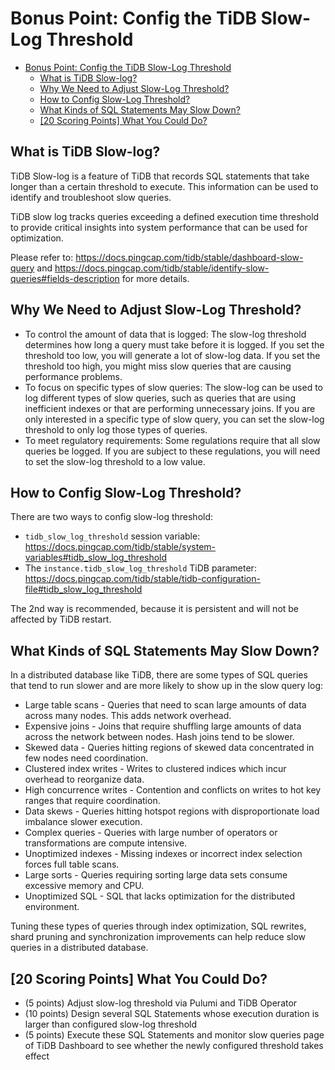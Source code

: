 # Bonus Point: Config the TiDB Slow-Log Threshold

<!-- TOC -->
* [Bonus Point: Config the TiDB Slow-Log Threshold](#bonus-point-config-the-tidb-slow-log-threshold)
  * [What is TiDB Slow-log?](#what-is-tidb-slow-log)
  * [Why We Need to Adjust Slow-Log Threshold?](#why-we-need-to-adjust-slow-log-threshold)
  * [How to Config Slow-Log Threshold?](#how-to-config-slow-log-threshold)
  * [What Kinds of SQL Statements May Slow Down?](#what-kinds-of-sql-statements-may-slow-down)
  * [[20 Scoring Points] What You Could Do?](#20-scoring-points-what-you-could-do)
<!-- TOC -->

## What is TiDB Slow-log?

TiDB Slow-log is a feature of TiDB that records SQL statements that take longer than a certain threshold to execute. This information can be used to identify and troubleshoot slow queries.

TiDB slow log tracks queries exceeding a defined execution time threshold to provide critical insights into system performance that can be used for optimization.

Please refer to: https://docs.pingcap.com/tidb/stable/dashboard-slow-query and https://docs.pingcap.com/tidb/stable/identify-slow-queries#fields-description for more details.

## Why We Need to Adjust Slow-Log Threshold?

- To control the amount of data that is logged: The slow-log threshold determines how long a query must take before it is logged. If you set the threshold too low, you will generate a lot of slow-log data. If you set the threshold too high, you might miss slow queries that are causing performance problems.
- To focus on specific types of slow queries: The slow-log can be used to log different types of slow queries, such as queries that are using inefficient indexes or that are performing unnecessary joins. If you are only interested in a specific type of slow query, you can set the slow-log threshold to only log those types of queries.
- To meet regulatory requirements: Some regulations require that all slow queries be logged. If you are subject to these regulations, you will need to set the slow-log threshold to a low value.

## How to Config Slow-Log Threshold?

There are two ways to config slow-log threshold:

- `tidb_slow_log_threshold` session variable: https://docs.pingcap.com/tidb/stable/system-variables#tidb_slow_log_threshold
- The `instance.tidb_slow_log_threshold` TiDB parameter: https://docs.pingcap.com/tidb/stable/tidb-configuration-file#tidb_slow_log_threshold

The 2nd way is recommended, because it is persistent and will not be affected by TiDB restart.

## What Kinds of SQL Statements May Slow Down?

In a distributed database like TiDB, there are some types of SQL queries that tend to run slower and are more likely to show up in the slow query log:

- Large table scans - Queries that need to scan large amounts of data across many nodes. This adds network overhead.
- Expensive joins - Joins that require shuffling large amounts of data across the network between nodes. Hash joins tend to be slower.
- Skewed data - Queries hitting regions of skewed data concentrated in few nodes need coordination.
- Clustered index writes - Writes to clustered indices which incur overhead to reorganize data.
- High concurrence writes - Contention and conflicts on writes to hot key ranges that require coordination.
- Data skews - Queries hitting hotspot regions with disproportionate load imbalance slower execution.
- Complex queries - Queries with large number of operators or transformations are compute intensive.
- Unoptimized indexes - Missing indexes or incorrect index selection forces full table scans.
- Large sorts - Queries requiring sorting large data sets consume excessive memory and CPU.
- Unoptimized SQL - SQL that lacks optimization for the distributed environment.

Tuning these types of queries through index optimization, SQL rewrites, shard pruning and synchronization improvements can help reduce slow queries in a distributed database.

## [20 Scoring Points] What You Could Do?

- (5 points) Adjust slow-log threshold via Pulumi and TiDB Operator
- (10 points) Design several SQL Statements whose execution duration is larger than configured slow-log threshold
- (5 points) Execute these SQL Statements and monitor slow queries page of TiDB Dashboard to see whether the newly configured threshold takes effect


